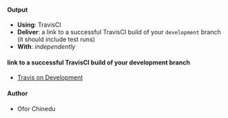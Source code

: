 #### Output
- **Using**: TravisCI
- **Deliver**: a link to a successful TravisCI build of your `development` branch (it should include test runs)
- **With**: *independently*

#### link to a successful TravisCI build of your development branch
- [Travis on Development](https://travis-ci.org/andela-cofor/invertedIndex/builds/208978320)

#### Author
- Ofor Chinedu